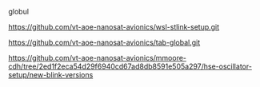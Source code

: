 globul

https://github.com/vt-aoe-nanosat-avionics/wsl-stlink-setup.git

https://github.com/vt-aoe-nanosat-avionics/tab-global.git

https://github.com/vt-aoe-nanosat-avionics/mmoore-cdh/tree/2ed1f2eca54d29f6940cd67ad8db8591e505a297/hse-oscillator-setup/new-blink-versions
